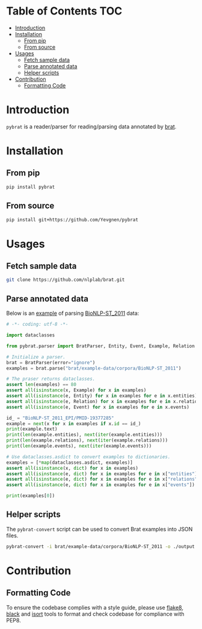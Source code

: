 # Table of Contents <span class="tag" tag-name="TOC"><span class="smallcaps">TOC</span></span>

-   [Introduction](#introduction)
-   [Installation](#installation)
    -   [From pip](#from-pip)
    -   [From source](#from-source)
-   [Usages](#usages)
    -   [Fetch sample data](#fetch-sample-data)
    -   [Parse annotated data](#parse-annotated-data)
    -   [Helper scripts](#helper-scripts)
-   [Contribution](#contribution)
    -   [Formatting Code](#formatting-code)

# Introduction

`pybrat` is a reader/parser for reading/parsing data annotated by [brat](https://brat.nlplab.org/index.html).

# Installation

## From pip

``` bash
pip install pybrat
```

## From source

``` bash
pip install git+https://github.com/Yevgnen/pybrat
```

# Usages

## Fetch sample data

``` bash
git clone https://github.com/nlplab/brat.git
```

## Parse annotated data

Below is an [example](examples/example.py) of parsing [BioNLP-ST\_2011](https://github.com/nlplab/brat/tree/master/example-data/corpora/BioNLP-ST_2011) data:

``` Python
# -*- coding: utf-8 -*-

import dataclasses

from pybrat.parser import BratParser, Entity, Event, Example, Relation

# Initialize a parser.
brat = BratParser(error="ignore")
examples = brat.parse("brat/example-data/corpora/BioNLP-ST_2011")

# The praser returns dataclasses.
assert len(examples) == 80
assert all(isinstance(x, Example) for x in examples)
assert all(isinstance(e, Entity) for x in examples for e in x.entities)
assert all(isinstance(e, Relation) for x in examples for e in x.relations)
assert all(isinstance(e, Event) for x in examples for e in x.events)

id_ = "BioNLP-ST_2011_EPI/PMID-19377285"
example = next(x for x in examples if x.id == id_)
print(example.text)
print(len(example.entities), next(iter(example.entities)))
print(len(example.relations), next(iter(example.relations)))
print(len(example.events), next(iter(example.events)))

# Use dataclasses.asdict to convert examples to dictionaries.
examples = [*map(dataclasses.asdict, examples)]
assert all(isinstance(x, dict) for x in examples)
assert all(isinstance(e, dict) for x in examples for e in x["entities"])
assert all(isinstance(e, dict) for x in examples for e in x["relations"])
assert all(isinstance(e, dict) for x in examples for e in x["events"])

print(examples[0])
```

## Helper scripts

The `pybrat-convert` script can be used to convert Brat examples into JSON files.

``` bash
pybrat-convert -i brat/example-data/corpora/BioNLP-ST_2011 -o ./output --error ignore
```

# Contribution

## Formatting Code

To ensure the codebase complies with a style guide, please use [flake8](https://github.com/PyCQA/flake8), [black](https://github.com/psf/black) and [isort](https://github.com/PyCQA/isort) tools to format and check codebase for compliance with PEP8.
